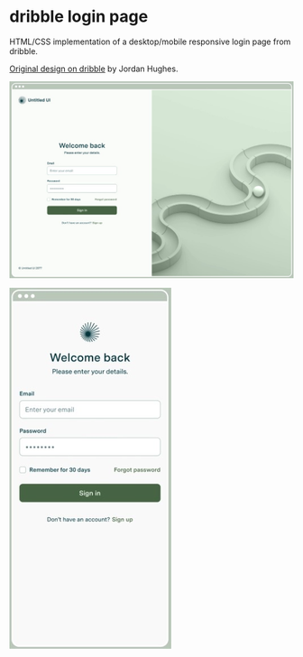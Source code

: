 # dribble login page

HTML/CSS implementation of a desktop/mobile responsive login page from dribble.

[Original design on dribble](https://dribbble.com/shots/18890725-Log-in-page-Untitled-UI) by Jordan Hughes.

![desktop design](./images/desktop%20design.jpg)

![mobile design](./images/mobile%20design.jpg)